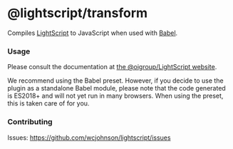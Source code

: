 # @lightscript/transform

Compiles [LightScript](http://wcjohnson.github.io/lightscript) to JavaScript when used with [Babel](http://babeljs.io).

### Usage

Please consult the documentation at [the @oigroup/LightScript website](http://wcjohnson.github.io/lightscript).

We recommend using the Babel preset. However, if you decide to use the plugin as a standalone Babel module, please note that the code generated is ES2018+ and will not yet run in many browsers. When using the preset, this is taken care of for you.

### Contributing

Issues: https://github.com/wcjohnson/lightscript/issues
